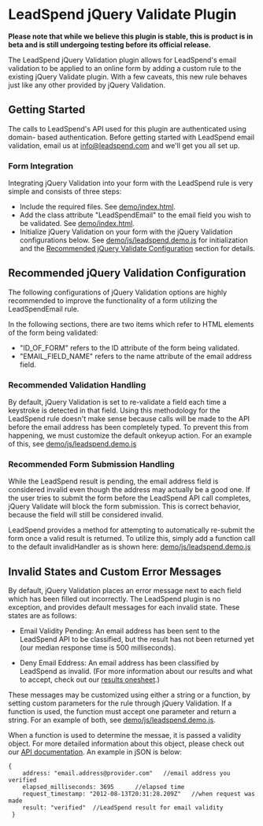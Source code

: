 LeadSpend jQuery Validate Plugin
================================

**Please note that while we believe this plugin is stable, this is product is in beta and is still undergoing testing before its official release.**

The LeadSpend jQuery Validation plugin allows for LeadSpend's email validation
to be applied to an online form by adding a custom rule to the existing
jQuery Validate plugin.  With a few caveats, this new rule behaves just like any
other provided by jQuery Validation.  

Getting Started
---------------
The calls to LeadSpend's API used for this plugin are authenticated using domain-
based authentication.  Before getting started with LeadSpend email validation,
email us at info@leadspend.com and we'll get you all set up.

### Form Integration

Integrating jQuery Validation into your form with the LeadSpend rule is
very simple and consists of three steps:
* Include the required files. See [demo/index.html](https://github.com/LeadSpend/jquery-validate-leadspend/blob/master/demo/index.html#L7-16).
* Add the class attribute "LeadSpendEmail" to the email field you wish to be validated. See [ demo/index.html](https://github.com/LeadSpend/jquery-validate-leadspend/blob/master/demo/index.html#L28-32).
* Initialize jQuery Validation on your form with the jQuery Validation configurations
below. See [demo/js/leadspend.demo.js](https://github.com/LeadSpend/jquery-validate-leadspend/blob/master/demo/js/leadspend.demo.js#L7-8) for initialization and the [Recommended jQuery Validate Configuration](https://github.com/LeadSpend/jquery-validate-leadspend#recommended-jquery-validate-configuration) section for details.

Recommended jQuery Validation Configuration
-----------------------------------------

The following configurations of jQuery Validation options are highly recommended
to improve the functionality of a form utilizing the LeadSpendEmail rule.  

In the following sections, there are two items which refer to HTML elements of
the form being validated:
* "ID_OF_FORM" refers to the ID attribute of the form being validated.
* "EMAIL_FIELD_NAME" refers to the name attribute of the email address field.
	
### Recommended Validation Handling

By default, jQuery Validation is set to re-validate a field each time a keystroke
is detected in that field.  Using this methodology for the LeadSpend rule
doesn't make sense because calls will be made to the API before the email
address has been completely typed.  To prevent this from happening,
we must customize the default onkeyup action.  For an example of this, see [demo/js/leadspend.demo.js](https://github.com/LeadSpend/jquery-validate-leadspend/blob/master/demo/js/leadspend.demo.js#L10-15)
	
### Recommended Form Submission Handling

While the LeadSpend result is pending, the email address field is considered invalid
even though the address may actually be a good one.  If the user tries to
submit the form before the LeadSpend API call completes, jQuery Validate will
block the form submission.  This is correct behavior, because the field will
still be considered invalid.

LeadSpend provides a method for attempting to automatically re-submit the form
once a valid result is returned.  To utilize this, simply add a function call
to the default invalidHandler as is shown here:  [demo/js/leadspend.demo.js](https://github.com/LeadSpend/jquery-validate-leadspend/blob/master/demo/js/leadspend.demo.js#L16-19)

Invalid States and Custom Error Messages
----------------------------------------

By default, jQuery Validation places an error message next to each field which has
been filled out incorrectly.  The LeadSpend plugin is no exception, and provides
default messages for each invalid state.  These states are as follows:

* Email Validity Pending: An email address has been sent to the LeadSpend API to be classified, but the result has not been returned yet (our median response time is
500 milliseconds).

* Deny Email Eddress: An email address has been classified by LeadSpend as invalid.
(For more information about our results and what to accept, check out our
[results onesheet](http://leadspend.com/documentation/Results-LeadSpend.pdf).)

These messages may be customized using either a string or a function, by setting
custom parameters for the rule through jQuery Validation.  If a function is used,
the function must accept one parameter and return a string. For an example of
both, see  [demo/js/leadspend.demo.js](https://github.com/LeadSpend/jquery-validate-leadspend/blob/master/demo/js/leadspend.demo.js#L20-37).
	
When a function is used to determine the messae, it is passed a validity object.
For more detailed information about this object, please check out our [API
documentation](http://leadspend.com/documentation/LeadSpend-Validation-API-v2.2d.pdf).  An example in jSON is below:
	
    {
		address: "email.address@provider.com"	//email address you verified
		elapsed_milliseconds: 3695		//elapsed time
		request_timestamp: "2012-08-13T20:31:28.209Z"	//when request was made
		result: "verified"	//LeadSpend result for email validity
	 }